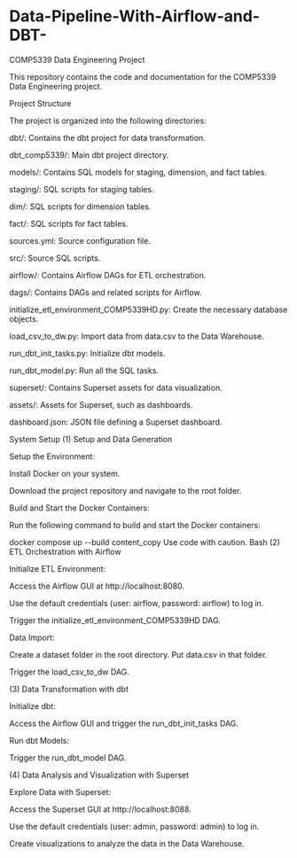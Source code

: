 # Data-Pipeline-With-Airflow-and-DBT-
COMP5339 Data Engineering Project

This repository contains the code and documentation for the COMP5339 Data Engineering project.

Project Structure

The project is organized into the following directories:

dbt/: Contains the dbt project for data transformation.

dbt_comp5339/: Main dbt project directory.

models/: Contains SQL models for staging, dimension, and fact tables.

staging/: SQL scripts for staging tables.

dim/: SQL scripts for dimension tables.

fact/: SQL scripts for fact tables.

sources.yml: Source configuration file.

src/: Source SQL scripts.

airflow/: Contains Airflow DAGs for ETL orchestration.

dags/: Contains DAGs and related scripts for Airflow.

initialize_etl_environment_COMP5339HD.py: Create the necessary database objects.

load_csv_to_dw.py: Import data from data.csv to the Data Warehouse.

run_dbt_init_tasks.py: Initialize dbt models.

run_dbt_model.py: Run all the SQL tasks.

superset/: Contains Superset assets for data visualization.

assets/: Assets for Superset, such as dashboards.

dashboard.json: JSON file defining a Superset dashboard.

System Setup
(1) Setup and Data Generation

Setup the Environment:

Install Docker on your system.

Download the project repository and navigate to the root folder.

Build and Start the Docker Containers:

Run the following command to build and start the Docker containers:

docker compose up --build
content_copy
Use code with caution.
Bash
(2) ETL Orchestration with Airflow

Initialize ETL Environment:

Access the Airflow GUI at http://localhost:8080.

Use the default credentials (user: airflow, password: airflow) to log in.

Trigger the initialize_etl_environment_COMP5339HD DAG.

Data Import:

Create a dataset folder in the root directory. Put data.csv in that folder.

Trigger the load_csv_to_dw DAG.

(3) Data Transformation with dbt

Initialize dbt:

Access the Airflow GUI and trigger the run_dbt_init_tasks DAG.

Run dbt Models:

Trigger the run_dbt_model DAG.

(4) Data Analysis and Visualization with Superset

Explore Data with Superset:

Access the Superset GUI at http://localhost:8088.

Use the default credentials (user: admin, password: admin) to log in.

Create visualizations to analyze the data in the Data Warehouse.
